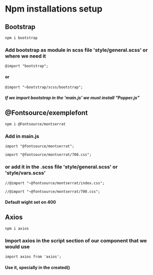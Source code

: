 # Npm installations setup

## Bootstrap
```
npm i bootstrap
```

### Add bootstrap as module in scss file 'style/general.scss' or where we need it

```
@import "bootstrap";
```

#### or
```
@import "~bootstrap/scss/bootstrap";
```

##### If we import bootstrap in the 'main.js' we must install "Popper.js"

## @Fontsource/exemplefont

```
npm i @Fontsource/montserrat
```

### Add in main.js

```
import "@fontsource/montserrat";

import "@fontsource/montserrat/700.css";
```
### or add it in the .scss file 'style/general.scss' or 'style/vars.scss'

```
//@import "~@fontsource/montserrat/index.css";

//@import "~@fontsource/montserrat/700.css";
```

#### Default wight set on 400

## Axios
```
npm i axios
```

### Import axios in the script section of our component that we would use
```
import axios from 'axios';
```

#### Use it, specially in the created()

